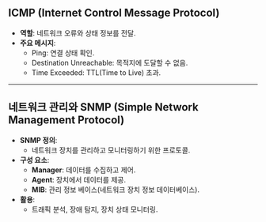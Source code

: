 ## ICMP (Internet Control Message Protocol)
- **역할**: 네트워크 오류와 상태 정보를 전달.
- **주요 메시지**:
  - Ping: 연결 상태 확인.
  - Destination Unreachable: 목적지에 도달할 수 없음.
  - Time Exceeded: TTL(Time to Live) 초과.

---

## 네트워크 관리와 SNMP (Simple Network Management Protocol)
- **SNMP 정의**:
  - 네트워크 장치를 관리하고 모니터링하기 위한 프로토콜.
- **구성 요소**:
  - **Manager**: 데이터를 수집하고 제어.
  - **Agent**: 장치에서 데이터를 제공.
  - **MIB**: 관리 정보 베이스(네트워크 장치 정보 데이터베이스).
- **활용**:
  - 트래픽 분석, 장애 탐지, 장치 상태 모니터링.